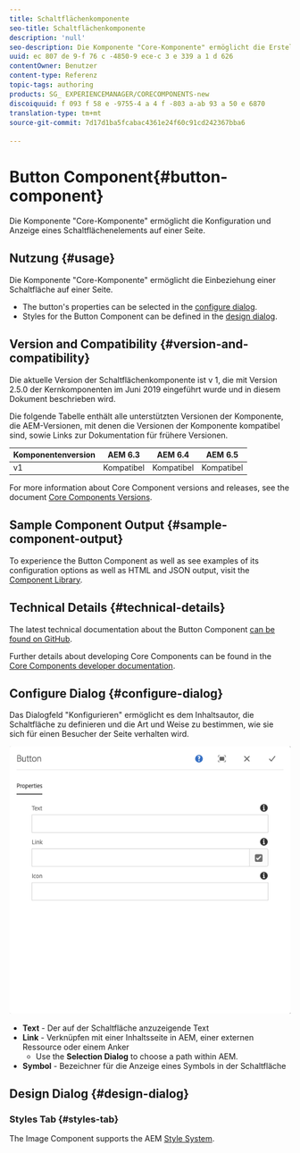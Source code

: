 ```yaml
---
title: Schaltflächenkomponente
seo-title: Schaltflächenkomponente
description: 'null'
seo-description: Die Komponente "Core-Komponente" ermöglicht die Erstellung und Anzeige einer Schaltfläche.
uuid: ec 807 de 9-f 76 c -4850-9 ece-c 3 e 339 a 1 d 626
contentOwner: Benutzer
content-type: Referenz
topic-tags: authoring
products: SG_ EXPERIENCEMANAGER/CORECOMPONENTS-new
discoiquuid: f 093 f 58 e -9755-4 a 4 f -803 a-ab 93 a 50 e 6870
translation-type: tm+mt
source-git-commit: 7d17d1ba5fcabac4361e24f60c91cd242367bba6

---
```



# Button Component{#button-component}

Die Komponente &quot;Core-Komponente&quot; ermöglicht die Konfiguration und Anzeige eines Schaltflächenelements auf einer Seite.

## Nutzung {#usage}

Die Komponente &quot;Core-Komponente&quot; ermöglicht die Einbeziehung einer Schaltfläche auf einer Seite.

* The button&#39;s properties can be selected in the [configure dialog](#configure-dialog).
* Styles for the Button Component can be defined in the [design dialog](#design-dialog).

## Version and Compatibility {#version-and-compatibility}

Die aktuelle Version der Schaltflächenkomponente ist v 1, die mit Version 2.5.0 der Kernkomponenten im Juni 2019 eingeführt wurde und in diesem Dokument beschrieben wird.

Die folgende Tabelle enthält alle unterstützten Versionen der Komponente, die AEM-Versionen, mit denen die Versionen der Komponente kompatibel sind, sowie Links zur Dokumentation für frühere Versionen.

| Komponentenversion | AEM 6.3 | AEM 6.4 | AEM 6.5 |
|--- |--- |--- |---|
| v1 | Kompatibel | Kompatibel | Kompatibel |

For more information about Core Component versions and releases, see the document [Core Components Versions](versions.md).

## Sample Component Output {#sample-component-output}

To experience the Button Component as well as see examples of its configuration options as well as HTML and JSON output, visit the [Component Library](http://opensource.adobe.com/aem-core-wcm-components/library/button.html).

## Technical Details {#technical-details}

The latest technical documentation about the Button Component [can be found on GitHub](https://github.com/adobe/aem-core-wcm-components/tree/master/content/src/content/jcr_root/apps/core/wcm/components/button/v1/button).

Further details about developing Core Components can be found in the [Core Components developer documentation](developing.md).

## Configure Dialog {#configure-dialog}

Das Dialogfeld &quot;Konfigurieren&quot; ermöglicht es dem Inhaltsautor, die Schaltfläche zu definieren und die Art und Weise zu bestimmen, wie sie sich für einen Besucher der Seite verhalten wird.

![](assets/screen-shot-2019-06-17-11.26.13.png)

* **Text** - Der auf der Schaltfläche anzuzeigende Text
* **Link** - Verknüpfen mit einer Inhaltsseite in AEM, einer externen Ressource oder einem Anker
   * Use the **Selection Dialog** to choose a path within AEM.
* **Symbol** - Bezeichner für die Anzeige eines Symbols in der Schaltfläche

## Design Dialog {#design-dialog}

### Styles Tab {#styles-tab}

The Image Component supports the AEM [Style System](authoring.md#component-styling).
